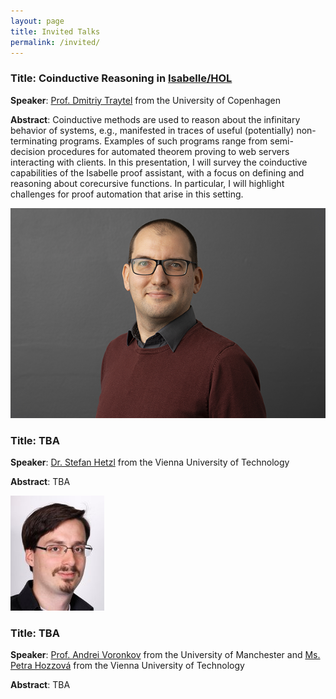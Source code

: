 ```yaml
---
layout: page
title: Invited Talks
permalink: /invited/
---
```


### Title: Coinductive Reasoning in [Isabelle/HOL](https://isabelle.in.tum.de)

**Speaker**: [Prof. Dmitriy Traytel](https://traytel.bitbucket.io) from the University of Copenhagen

**Abstract**: Coinductive methods are used to reason about the infinitary behavior of systems, e.g., manifested in traces of useful (potentially) non-terminating programs. Examples of such programs range from semi-decision procedures for automated theorem proving to web servers interacting with clients. In this presentation, I will survey the coinductive capabilities of the Isabelle proof assistant, with a focus on defining and reasoning about corecursive functions. In particular, I will highlight challenges for proof automation that arise in this setting.

![Prof. Dmitriy Traytel](./dmitriy_traytel.png)

### Title: TBA

**Speaker**: [Dr. Stefan Hetzl](https://dmg.tuwien.ac.at/hetzl/) from the Vienna University of Technology

**Abstract**: TBA

![Dr. Stefan Hetzl](./stefan_hetzl.jpeg)

### Title: TBA

**Speaker**: [Prof. Andrei Voronkov](http://voronkov.com) from the University of Manchester and [Ms. Petra Hozzová](https://logic-cs.at/phd/students/petra-hozzova/) from the Vienna University of Technology

**Abstract**: TBA
